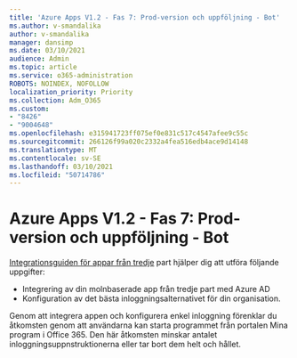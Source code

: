 ```yaml
---
title: 'Azure Apps V1.2 - Fas 7: Prod-version och uppföljning - Bot'
ms.author: v-smandalika
author: v-smandalika
manager: dansimp
ms.date: 03/10/2021
audience: Admin
ms.topic: article
ms.service: o365-administration
ROBOTS: NOINDEX, NOFOLLOW
localization_priority: Priority
ms.collection: Adm_O365
ms.custom:
- "8426"
- "9004648"
ms.openlocfilehash: e315941723ff075ef0e831c517c4547afee9c55c
ms.sourcegitcommit: 266126f99a020c2332a4fea516edb4ace9d14148
ms.translationtype: MT
ms.contentlocale: sv-SE
ms.lasthandoff: 03/10/2021
ms.locfileid: "50714786"
---
```

# <a name="azure-apps-v12---phase-7-prod-release-and-followup---bot"></a>Azure Apps V1.2 - Fas 7: Prod-version och uppföljning - Bot

[Integrationsguiden för appar från tredje](https://admin.microsoft.com/AdminPortal/Home) part hjälper dig att utföra följande uppgifter: 
- Integrering av din molnbaserade app från tredje part med Azure AD 
- Konfiguration av det bästa inloggningsalternativet för din organisation.

Genom att integrera appen och konfigurera enkel inloggning förenklar du åtkomsten genom att  användarna kan starta programmet från portalen Mina program i Office 365. Den här åtkomsten minskar antalet inloggningsuppnstruktionerna eller tar bort dem helt och hållet.
